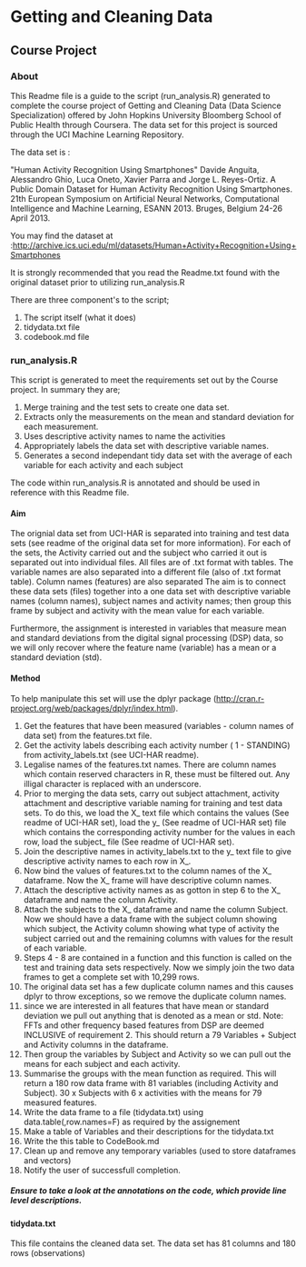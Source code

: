 # Getting and Cleaning Data
## Course Project

### About
This Readme file is a guide to the script (run_analysis.R) generated to complete the course project of Getting and Cleaning Data (Data Science Specialization) offered by John Hopkins University Bloomberg School of Public Health through Coursera. 
The data set for this project is sourced through the UCI Machine Learning Repository. 

The data set is :

"Human Activity Recognition Using Smartphones"  Davide Anguita, Alessandro Ghio, Luca Oneto, Xavier Parra and Jorge L. Reyes-Ortiz. A Public Domain Dataset for Human Activity Recognition Using Smartphones. 21th European Symposium on Artificial Neural Networks, Computational Intelligence and Machine Learning, ESANN 2013. Bruges, Belgium 24-26 April 2013.

You may find the dataset at :http://archive.ics.uci.edu/ml/datasets/Human+Activity+Recognition+Using+Smartphones

It is strongly recommended that you read the Readme.txt found with the original dataset prior to utilizing run_analysis.R

There are three component's to the script;
1. The script itself (what it does)
2. tidydata.txt file
3. codebook.md file

### run_analysis.R
This script is generated to meet the requirements set out by the Course project. In summary they are;

1. Merge training and the test sets to create one data set.
2. Extracts only the measurements on the mean and standard deviation for each measurement.
3. Uses descriptive activity names to name the activities
4. Appropriately labels the data set with descriptive variable names.
5. Generates a second independant tidy data set with the average of each variable for each activity and each subject

The code within run_analysis.R is annotated and should be used in reference with this Readme file. 
#### Aim
The orignial data set from UCI-HAR is separated into training and test data sets (see readme of the original data set for more information). For each of the sets, the Activity carried out and the subject who carried it out is separated out into individual files. All files are of .txt format with tables. The variable names are also separated into a different file (also of .txt format table). Column names (features) are also separated 
The aim is to connect these data sets (files) together into a one data set with descriptive variable names (column names), subject names and activity names; then group this frame by subject and activity with the mean value for each variable. 

Furthermore, the assignment is interested in variables that measure mean and standard deviations from the digital signal processing (DSP) data, so we will only recover where the feature name (variable) has a mean or a standard deviation (std).

#### Method
To help manipulate this set will use the dplyr package (http://cran.r-project.org/web/packages/dplyr/index.html).

1. Get the features that have been measured (variables - column names of data set) from the features.txt file.
2. Get the activity labels describing each activity number ( 1 - STANDING) from activity_labels.txt (see UCI-HAR readme).
3. Legalise names of the features.txt names. There are column names which contain reserved characters in R, these must be filtered out. Any illigal character is replaced with an underscore. 
4. Prior to merging the data sets, carry out subject attachment, activity attachment and descriptive variable naming for training and test data sets. To do this, we load the X_ text file which contains the values (See readme of UCI-HAR set), load the y_ (See readme of UCI-HAR set) file which contains the corresponding activity number for the values in each row, load the subject_ file (See readme of UCI-HAR set).
5. Join the descriptive names in activity_labels.txt to the y_ text file to give descriptive activity names to each row in X_.
6. Now bind the values of features.txt to the column names of the X_ dataframe. Now the X_ frame will have descriptive column names.
7. Attach the descriptive activity names as as gotton in step 6 to the X_ dataframe and name the column Activity.
8. Attach the subjects to the X_ dataframe and name the column Subject. Now we should have a data frame with the subject column showing which subject, the Activity column showing what type of activity the subject carried out and the remaining columns with values for the result of each variable.
9. Steps 4 - 8 are contained in a function and this function is called on the test and training data sets respectively. Now we simply join the two data frames to get a complete set with 10,299 rows.
10. The original data set has a few duplicate column names and this causes dplyr to throw exceptions, so we remove the duplicate column names.
11. since we are interested in all features that have mean or standard deviation we pull out anything that is denoted as a mean or std. Note: FFTs and other frequency based features from DSP are deemed INCLUSIVE of requirement 2. This should return a 79 Variables + Subject and Activity columns in the dataframe.
12. Then group the variables by Subject and Activity so we can pull out the means for each subject and each activity.
13. Summarise the groups with the mean function as required. This will return a 180 row data frame with 81 variables (including Activity and Subject). 30 x Subjects with 6 x activities with the means for 79 measured features. 
14. Write the data frame to a file (tidydata.txt) using data.table(,row.names=F) as required by the assignement
15. Make a table of Variables and their descriptions for the tidydata.txt
16. Write the this table to CodeBook.md
17. Clean up and remove any temporary variables (used to store dataframes and vectors)
18. Notify the user of successfull completion.

##### Ensure to take a look at the annotations on the code, which provide line level descriptions. 

#### tidydata.txt
This file contains the cleaned data set. The data set has 81 columns and 180 rows (observations)

